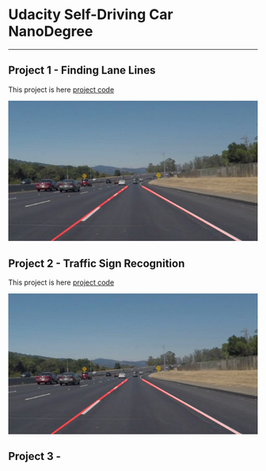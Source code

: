 # Udacity Self-Driving Car NanoDegree
[//]: # (Image References)

[image1]: ./CarND-LaneLines-P1/test_images_output/solidWhiteCurve.jpg "Result"
[image2]: ./CarND-Traffic-Sign-Classifier-Project/SignImageRandomPick.png "Result"

---

## Project 1 - Finding Lane Lines
This project is here [project code](https://github.com/nonlining/CarND/tree/master/CarND-LaneLines-P1)

![alt text][image1]

## Project 2 - Traffic Sign Recognition
This project is here [project code](https://github.com/nonlining/CarND/tree/master/CarND-Traffic-Sign-Classifier-Project)

![alt text][image1]

## Project 3 - 
